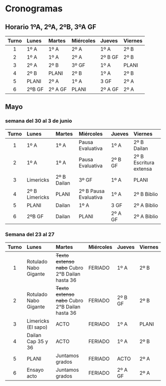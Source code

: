 # Cronogramas

<!-- toc -->


## Horario 1ºA, 2ºA, 2ºB, 3ºA GF

|Turno|Lunes|Martes|Miércoles|Jueves |Viernes  |
|:--:|:-----|:------|:--------|:------|:-------|
|1   |1º A  |1º A   |2º A     |1º A   |2º B    |
|2   |1º A  |1º A   |2º A     |2º B GF|2º B    |
|3   |2º A  |2º B   |3º GF    |1º A   |PLANI   |
|4   |2º B  |PLANI  |2º B     |1º A   |2º B    |
|5   |PLANI |2º A   |1º A     |3 GF   |2º A    |
|6   |2ºB GF|2º A GF|PLANI    |2º A GF| 2º A   |


## Mayo


### semana del 30 al 3 de junio

|Turno|Lunes|Martes|Miércoles|Jueves |Viernes  |
|:--:|:-----|:------|:--------|:------|:-------|
|1   |1º A  |1º A   |Pausa Evaluativa |1º A   |2º B Dailan   |
|2   |1º A  |1º A   |Pausa Evaluativa |2º B GF|2º B Escritura extensa   |
|3   |Limericks |2º B Dailan   |3º GF    |1º A   |PLANI   |
|4   |2º B Limericks  |PLANI  |2º B Pausa Evaluativa     |1º A   |2º B Biblio   |
|5   |PLANI |Dailan  |1º A     |3 GF   |2º A Biblio   |
|6   |2ºB GF|Dailan|PLANI    |2º A GF| 2º A Biblio  |

### Semana del 23 al 27



|Turno|Lunes|Martes|Miércoles|Jueves |Viernes  |
|:--:|:-----|:------|:--------|:------|:-------|
|1   |Rotulado Nabo Gigante  |~~Texto extenso nabo~~ Cubro 2°B Dailan hasta 36  |FERIADO     |1º A   |2º B    |
|2   |Rotulado Nabo Gigante  |~~Texto extenso nabo~~ Cubro 2°B Dailan hasta 36   |FERIADO     |2º B GF|2º B    |
|3   |Limericks (El sapo)  |ACTO   |FERIADO    |1º A   |PLANI   |
|4   |Dailan Cap 35 y 36  |ACTO  |FERIADO     |1º A   |2º B    |
|5   |PLANI |Juntamos grados   |FERIADO     |ACTO   |2º A    |
|6   |Ensayo acto|Juntamos grados|FERIADO    |2º A GF| 2º A   |










